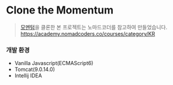 # Clone the Momentum

> [모멘텀](https://momentumdash.com/)을 클론한 본 프로젝트는 노마드코더를 참고하여 만들었습니다.
> https://academy.nomadcoders.co/courses/category/KR

### 개발 환경
- Vanilla Javascript(ECMAScript6)
- Tomcat(9.0.14.0)
- Intellij IDEA
